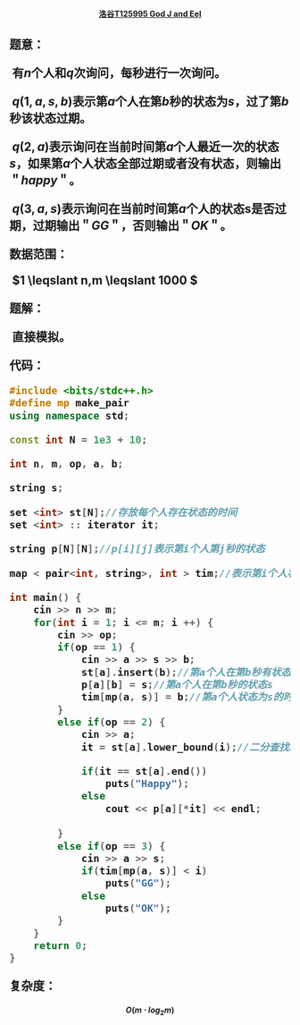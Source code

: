 #### <center>[洛谷T125995 God J and Eel](https://www.luogu.com.cn/problem/T125995)</center>

<h2>


**题意：**

&nbsp;有$n$个人和$q$次询问，每秒进行一次询问。

&nbsp;$q(1,a,s,b)$表示第$a$个人在第$b$秒的状态为$s$，过了第$b$秒该状态过期。

&nbsp;$q(2,a)$表示询问在当前时间第$a$个人最近一次的状态$s$，如果第$a$个人状态全部过期或者没有状态，则输出$＂happy＂$。

&nbsp;$q(3,a,s)$表示询问在当前时间第$a$个人的状态s是否过期，过期输出$＂GG＂$，否则输出$＂OK＂$。

**数据范围：**

&nbsp;$1 \leqslant   n,m \leqslant   1000 $

**题解：**

&nbsp;直接模拟。

**代码**：

```cpp
#include <bits/stdc++.h>
#define mp make_pair
using namespace std;

const int N = 1e3 + 10;

int n, m, op, a, b;

string s;

set <int> st[N];//存放每个人存在状态的时间
set <int> :: iterator it;

string p[N][N];//p[i][j]表示第i个人第j秒的状态

map < pair<int, string>, int > tim;//表示第i个人状态s的时间

int main() {
	cin >> n >> m;
	for(int i = 1; i <= m; i ++) {
		cin >> op;
		if(op == 1) {
			cin >> a >> s >> b;
			st[a].insert(b);//第a个人在第b秒有状态
			p[a][b] = s;//第a个人在第b秒的状态s
			tim[mp(a, s)] = b;//第a个人状态为s的时间
		}
		else if(op == 2) {
			cin >> a;
			it = st[a].lower_bound(i);//二分查找时间

			if(it == st[a].end())
				puts("Happy");
			else
				cout << p[a][*it] << endl;
				
		}
		else if(op == 3) {
			cin >> a >> s;
			if(tim[mp(a, s)] < i)
				puts("GG");
			else
				puts("OK");
		}
	}
	return 0;
}

```

**复杂度：**

#### <center>$$O(m\cdot    log_{2}m)$$
